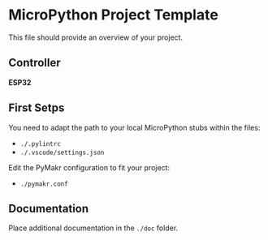 # MicroPython Project Template

This file should provide an overview of your project.

## Controller

**ESP32**

## First Setps

You need to adapt the path to your local MicroPython stubs within the files:
- `./.pylintrc`
- `./.vscode/settings.json`

Edit the PyMakr configuration to fit your project:
- `./pymakr.conf`

## Documentation

Place additional documentation in the `./doc` folder.
